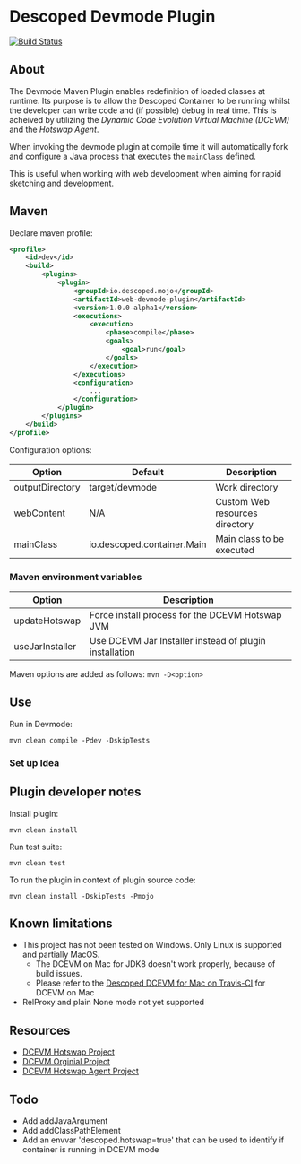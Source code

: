 # Descoped Devmode Plugin

[![Build Status](https://travis-ci.org/descoped/descoped-devmode-plugin.svg?branch=master)](https://travis-ci.org/descoped/descoped-devmode-plugin)

## About

The Devmode Maven Plugin enables redefinition of loaded classes at runtime. Its purpose is to allow the Descoped Container to be running whilst the developer can write code and (if possible) debug in real time. This is acheived by utilizing the *Dynamic Code Evolution Virtual Machine (DCEVM)* and the *Hotswap Agent*.

When invoking the devmode plugin at compile time it will automatically fork and configure a Java process that executes the `mainClass` defined.

This is useful when working with web development when aiming for rapid sketching and development.

## Maven

Declare maven profile:

```xml
<profile>
    <id>dev</id>
    <build>
        <plugins>
            <plugin>
                <groupId>io.descoped.mojo</groupId>
                <artifactId>web-devmode-plugin</artifactId>
                <version>1.0.0-alpha1</version>
                <executions>
                    <execution>
                        <phase>compile</phase>
                        <goals>
                            <goal>run</goal>
                        </goals>
                    </execution>
                </executions>
                <configuration>
                    ...
                </configuration>
            </plugin>
        </plugins>
    </build>
</profile>
```

Configuration options:

 Option          | Default                    | Description                                     |
-----------------|----------------------------|-------------------------------------------------|
 outputDirectory | target/devmode             | Work directory                                  |
 webContent      | N/A                        | Custom Web resources directory                  |
 mainClass       | io.descoped.container.Main | Main class to be executed                       |


### Maven environment variables

 Option          | Description                                            |
-----------------|--------------------------------------------------------|
 updateHotswap   | Force install process for the DCEVM Hotswap JVM        |
 useJarInstaller | Use DCEVM Jar Installer instead of plugin installation |

Maven options are added as follows: `mvn -D<option>`


## Use

Run in Devmode:

`mvn clean compile -Pdev -DskipTests`

### Set up Idea


## Plugin developer notes

Install plugin:

`mvn clean install`

Run test suite:

`mvn clean test`

To run the plugin in context of plugin source code:

`mvn clean install -DskipTests -Pmojo`

## Known limitations

* This project has not been tested on Windows. Only Linux is supported and partially MacOS.
  * The DCEVM on Mac for JDK8 doesn't work properly, because of build issues.
  * Please refer to the [Descoped DCEVM for Mac on Travis-CI](/descoped/descoped-dcevm) for DCEVM on Mac
* RelProxy and plain None mode not yet supported


## Resources

* [DCEVM Hotswap Project](https://github.com/dcevm/dcevm)
* [DCEVM Orginial Project](http://ssw.jku.at/dcevm/)
* [DCEVM Hotswap Agent Project](https://github.com/HotswapProjects/HotswapAgent)


## Todo

* Add addJavaArgument
* Add addClassPathElement
* Add an envvar 'descoped.hotswap=true' that can be used to identify if container is running in DCEVM mode
